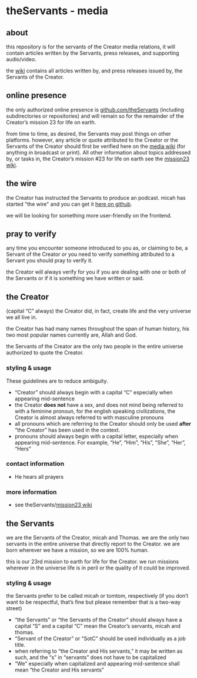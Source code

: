 # theServants - media
## about 
this repository is for the servants of the Creator media relations, it will contain articles written by the Servants, press releases, and supporting audio/video. 

the [wiki](https://github.com/theServants/media/wiki) contains all articles written by, and press releases issued by, the Servants of the Creator. 

## online presence 
the only authorized online presence is [github.com/theServants](https://github.com/theServants) (including subdirectories or repositories) and will remain so for the remainder of the Creator’s mission 23 for life on earth. 

from time to time, as desired, the Servants may post things on other platforms. however, any article or quote attributed to the Creator or the Servants of the Creator should first be verified here on the [media wiki](https://github.com/theServants/media/wiki) (for anything in broadcast or print). All other information about topics addressed by, or tasks in, the Creator’s mission #23 for life on earth see the [mission23 wiki](https://github.com/theServants/mission23/wiki). 

## the wire
the Creator has instructed the Servants to produce an podcast. micah has started "the wire" and you can get it [here on github](https://github.com/theServants/the_wire/tree/master/the_wire).

we will be looking for something more user-friendly on the frontend. 

## pray to verify 
any time you encounter someone introduced to you as, or claiming to be, a Servant of the Creator or you need to verify something attributed to a Servant you should pray to verify it. 

the Creator will always verify for you if you are dealing with one or both of the Servants or if it is something we have written or said. 

## the Creator
(capital “C” always)
the Creator did, in fact, create life and the very universe we all live in. 

the Creator has had many names throughout the span of human history, his two most popular names currently are, Allah and God. 

the Servants of the Creator are the only two people in the entire universe authorized to quote the Creator. 

### styling & usage
These guidelines are to reduce ambiguity. 
* “Creator” should always begin with a capital “C” especially when appearing mid-sentence
* the Creator **does not** have a sex, and does not mind being referred to with a feminine pronoun, for the english speaking civilizations, the Creator is almost always  referred to with masculine pronouns 
* all pronouns which are referring to the Creator should only be used **after** “the Creator” has been used in the context. 
* pronouns should always begin with a capital letter, especially when appearing mid-sentence. For example, “He”, “Him”, “His”, “She”, “Her”, “Hers”

### contact information
* He hears all prayers

### more information
* see theServants/[mission23 wiki](https://github.com/theServants/mission23/wiki) 

## the Servants 
we are the Servants of the Creator, micah and Thomas. we are the only two servants in the entire universe that directly report to the Creator. we are born wherever we have a mission, so we are 100% human. 

this is our 23rd mission to earth for life for the Creator. we run missions wherever in the universe life is in peril or the quality of it could be improved. 

### styling & usage 
the Servants prefer to be called micah or tomtom, respectively (if you don’t want to be respectful, that’s fine but please remember that is a two-way street)

* “the Servants” or “the Servants of the Creator” should always have a capital “S” and a capital “C” mean the Creator’s servants, micah and thomas. 
* “Servant of the Creator” or “SotC” should be used individually as a job title. 
* when referring to “the Creator and His servants,” it may be written as such, and the “s” in “servants” does not have to be capitalized 
* “We” especially when capitalized and appearing mid-sentence shall mean “the Creator and His servants”
    
